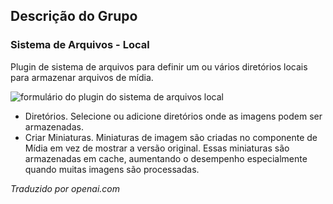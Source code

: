<!-- Filename: Chunk4x:Extensions_Plugin_Manager_Edit_FileSystem_Group  / Display title: Grupo de Sistema de Arquivos -->

## Descrição do Grupo

### Sistema de Arquivos - Local

Plugin de sistema de arquivos para definir um ou vários diretórios locais para armazenar arquivos de mídia.

![formulário do plugin do sistema de arquivos local](../../../ptbr/images/plugins/plugin-group-file-system-local.png)

- Diretórios. Selecione ou adicione diretórios onde as imagens podem ser armazenadas.
- Criar Miniaturas. Miniaturas de imagem são criadas no componente de Mídia em vez de mostrar a versão original. Essas miniaturas são armazenadas em cache, aumentando o desempenho especialmente quando muitas imagens são processadas.

*Traduzido por openai.com*

